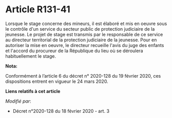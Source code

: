 # Article R131-41

Lorsque le stage concerne des mineurs, il est élaboré et mis en oeuvre sous le contrôle d'un service du secteur public de
protection judiciaire de la jeunesse. Le projet de stage est transmis par le responsable de ce service au directeur
territorial de la protection judiciaire de la jeunesse. Pour en autoriser la mise en oeuvre, le directeur recueille l'avis du
juge des enfants et l'accord du procureur de la République du lieu où se déroulera habituellement le stage.

**Nota:**

Conformément à l’article 6 du décret n° 2020-128 du 19 février 2020, ces dispositions entrent en vigueur le 24 mars 2020.

**Liens relatifs à cet article**

_Modifié par_:

  - Décret n°2020-128 du 18 février 2020 - art. 3
